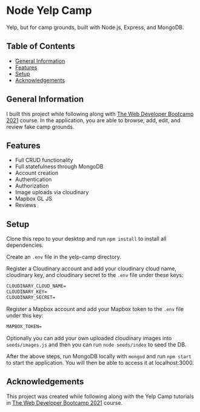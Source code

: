 # Node Yelp Camp <!-- omit in toc -->

Yelp, but for camp grounds, built with Node.js, Express, and MongoDB.

## Table of Contents <!-- omit in toc -->

- [General Information](#general-information)
- [Features](#features)
- [Setup](#setup)
- [Acknowledgements](#acknowledgements)

## General Information

I built this project while following along with [The Web Developer Bootcamp 2021](https://www.udemy.com/course/the-web-developer-bootcamp) course. In the application, you are able to browse, add, edit, and review fake camp grounds.

## Features

- Full CRUD functionality
- Full statefulness through MongoDB
- Account creation
- Authentication
- Authorization
- Image uploads via cloudinary
- Mapbox GL JS
- Reviews

## Setup

Clone this repo to your desktop and run `npm install` to install all dependencies.

Create an `.env` file in the yelp-camp directory.

Register a Cloudinary account and add your cloudinary cloud name, cloudinary key, and cloudinary secret to the `.env` file under these keys:

```txt
CLOUDINARY_CLOUD_NAME=
CLOUDINARY_KEY=
CLOUDINARY_SECRET=
```

Register a Mapbox account and add your Mapbox token to the `.env` file under this key:

```txt
MAPBOX_TOKEN=
```

Optionally you can add your own uploaded cloudinary images into `seeds/images.js` and then you can run `node seeds/index` to seed the DB.

After the above steps, run MongoDB locally with `mongod` and run `npm start` to start the application. You will then be able to access it at localhost:3000.

## Acknowledgements

This project was created while following along with the Yelp Camp tutorials in [The Web Developer Bootcamp 2021](https://www.udemy.com/course/the-web-developer-bootcamp) course.
